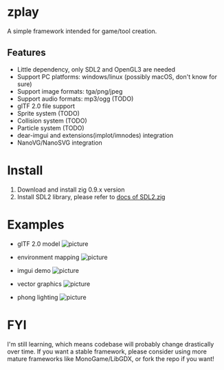 # zplay
A simple framework intended for game/tool creation.

## Features
* Little dependency, only SDL2 and OpenGL3 are needed
* Support PC platforms: windows/linux (possibly macOS, don't know for sure)
* Support image formats: tga/png/jpeg
* Support audio formats: mp3/ogg (TODO)
* glTF 2.0 file support
* Sprite system (TODO)
* Collision system (TODO)
* Particle system (TODO)
* dear-imgui and extensions(implot/imnodes) integration 
* NanoVG/NanoSVG integration

# Install
1. Download and install zig 0.9.x version
2. Install SDL2 library, please refer to [docs of SDL2.zig](https://github.com/MasterQ32/SDL.zig)

# Examples
* glTF 2.0 model
![picture](https://github.com/jack-ji/zplay/blob/main/examples/screenshots/gltf_demo.png)

* environment mapping
![picture](https://github.com/jack-ji/zplay/blob/main/examples/screenshots/environment_mapping.png)

* imgui demo
![picture](https://github.com/jack-ji/zplay/blob/main/examples/screenshots/imgui_demo.png)

* vector graphics
![picture](https://github.com/jack-ji/zplay/blob/main/examples/screenshots/vector_graphics.png)

* phong lighting
![picture](https://github.com/jack-ji/zplay/blob/main/examples/screenshots/phong_lighting.png)

# FYI
I'm still learning, which means codebase will probably change drastically over time. If you want a stable
framework, please consider using more mature frameworks like MonoGame/LibGDX, or fork the repo if you want!
